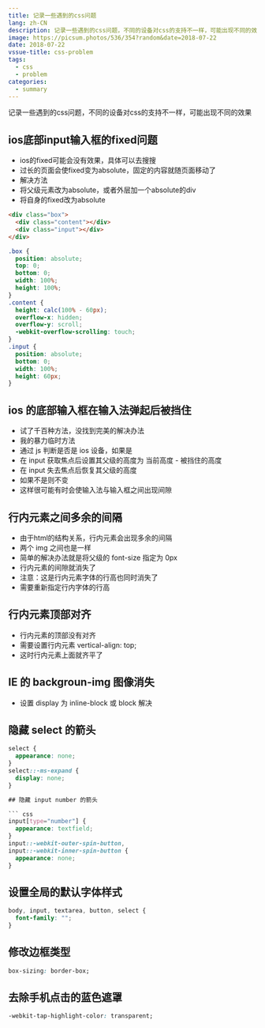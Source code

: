 ```yaml
---
title: 记录一些遇到的css问题
lang: zh-CN
description: 记录一些遇到的css问题，不同的设备对css的支持不一样，可能出现不同的效果
image: https://picsum.photos/536/354?random&date=2018-07-22
date: 2018-07-22
vssue-title: css-problem
tags:
  - css
  - problem
categories:
  - summary
--- 
```


记录一些遇到的css问题，不同的设备对css的支持不一样，可能出现不同的效果

<!-- more -->

## ios底部input输入框的fixed问题

- ios的fixed可能会没有效果，具体可以去搜搜
- 过长的页面会使fixed变为absolute，固定的内容就随页面移动了
- 解决方法
- 将父级元素改为absolute，或者外层加一个absolute的div
- 将自身的fixed改为absolute
``` html
<div class="box">
  <div class="content"></div>
  <div class="input"></div>
</div>
```
``` css
.box {
  position: absolute;
  top: 0;
  bottom: 0;
  width: 100%;
  height: 100%;
}
.content {
  height: calc(100% - 60px);
  overflow-x: hidden;
  overflow-y: scroll;
  -webkit-overflow-scrolling: touch;
}
.input {
  position: absolute;
  bottom: 0;
  width: 100%;
  height: 60px;
}
```

## ios 的底部输入框在输入法弹起后被挡住

- 试了千百种方法，没找到完美的解决办法
- 我的暴力临时方法
- 通过 js 判断是否是 ios 设备，如果是
- 在 input 获取焦点后设置其父级的高度为 当前高度 - 被挡住的高度
- 在 input 失去焦点后恢复其父级的高度
- 如果不是则不变
- 这样很可能有时会使输入法与输入框之间出现间隙

## 行内元素之间多余的间隔

- 由于html的结构关系，行内元素会出现多余的间隔
- 两个 img 之间也是一样
- 简单的解决办法就是将父级的 font-size 指定为 0px
- 行内元素的间隙就消失了
- 注意：这是行内元素字体的行高也同时消失了
- 需要重新指定行内字体的行高

## 行内元素顶部对齐

- 行内元素的顶部没有对齐
- 需要设置行内元素 vertical-align: top;
- 这时行内元素上面就齐平了


## IE 的 backgroun-img 图像消失

- 设置 display 为 inline-block 或 block 解决

## 隐藏 select 的箭头

``` css
select {
  appearance: none;
}
select::-ms-expand { 
  display: none;
}

## 隐藏 input number 的箭头

``` css
input[type="number"] {
  appearance: textfield;
}
input::-webkit-outer-spin-button,
input::-webkit-inner-spin-button {
  appearance: none;
}
```

## 设置全局的默认字体样式

``` css
body, input, textarea, button, select {
  font-family: "";
}
```

## 修改边框类型

``` css
box-sizing: border-box;
```

## 去除手机点击的蓝色遮罩

``` css
-webkit-tap-highlight-color: transparent;
```
